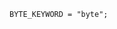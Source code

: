 <!-- This file is generated automatically by infrastructure scripts. Please don't edit by hand. -->

```{ .ebnf .slang-ebnf #BYTE_KEYWORD }
BYTE_KEYWORD = "byte";
```
